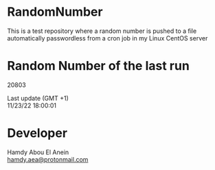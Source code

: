 # RandomNumber    
This is a test repository where a random number is pushed to a file automatically passwordless from a cron job in my Linux CentOS server    
# Random Number of the last run   
20803
      
Last update (GMT +1)    
11/23/22 18:00:01
# Developer    
Hamdy Abou El Anein   
hamdy.aea@protonmail.com
